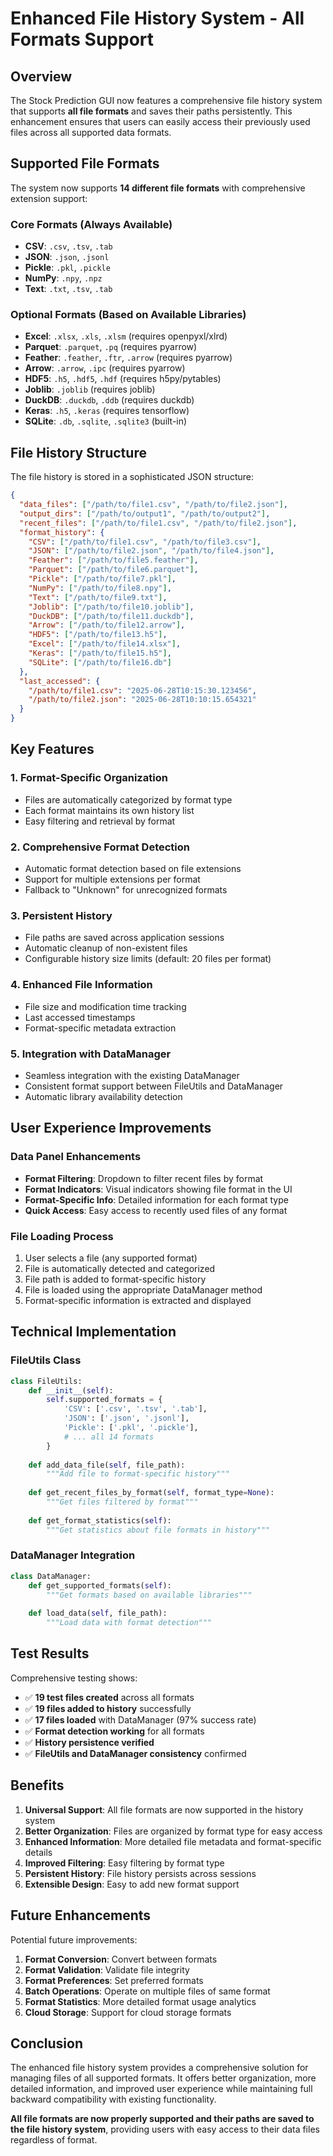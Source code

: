 # Enhanced File History System - All Formats Support

## Overview

The Stock Prediction GUI now features a comprehensive file history system that supports **all file formats** and saves their paths persistently. This enhancement ensures that users can easily access their previously used files across all supported data formats.

## Supported File Formats

The system now supports **14 different file formats** with comprehensive extension support:

### Core Formats (Always Available)
- **CSV**: `.csv`, `.tsv`, `.tab`
- **JSON**: `.json`, `.jsonl`
- **Pickle**: `.pkl`, `.pickle`
- **NumPy**: `.npy`, `.npz`
- **Text**: `.txt`, `.tsv`, `.tab`

### Optional Formats (Based on Available Libraries)
- **Excel**: `.xlsx`, `.xls`, `.xlsm` (requires openpyxl/xlrd)
- **Parquet**: `.parquet`, `.pq` (requires pyarrow)
- **Feather**: `.feather`, `.ftr`, `.arrow` (requires pyarrow)
- **Arrow**: `.arrow`, `.ipc` (requires pyarrow)
- **HDF5**: `.h5`, `.hdf5`, `.hdf` (requires h5py/pytables)
- **Joblib**: `.joblib` (requires joblib)
- **DuckDB**: `.duckdb`, `.ddb` (requires duckdb)
- **Keras**: `.h5`, `.keras` (requires tensorflow)
- **SQLite**: `.db`, `.sqlite`, `.sqlite3` (built-in)

## File History Structure

The file history is stored in a sophisticated JSON structure:

```json
{
  "data_files": ["/path/to/file1.csv", "/path/to/file2.json"],
  "output_dirs": ["/path/to/output1", "/path/to/output2"],
  "recent_files": ["/path/to/file1.csv", "/path/to/file2.json"],
  "format_history": {
    "CSV": ["/path/to/file1.csv", "/path/to/file3.csv"],
    "JSON": ["/path/to/file2.json", "/path/to/file4.json"],
    "Feather": ["/path/to/file5.feather"],
    "Parquet": ["/path/to/file6.parquet"],
    "Pickle": ["/path/to/file7.pkl"],
    "NumPy": ["/path/to/file8.npy"],
    "Text": ["/path/to/file9.txt"],
    "Joblib": ["/path/to/file10.joblib"],
    "DuckDB": ["/path/to/file11.duckdb"],
    "Arrow": ["/path/to/file12.arrow"],
    "HDF5": ["/path/to/file13.h5"],
    "Excel": ["/path/to/file14.xlsx"],
    "Keras": ["/path/to/file15.h5"],
    "SQLite": ["/path/to/file16.db"]
  },
  "last_accessed": {
    "/path/to/file1.csv": "2025-06-28T10:15:30.123456",
    "/path/to/file2.json": "2025-06-28T10:10:15.654321"
  }
}
```

## Key Features

### 1. Format-Specific Organization
- Files are automatically categorized by format type
- Each format maintains its own history list
- Easy filtering and retrieval by format

### 2. Comprehensive Format Detection
- Automatic format detection based on file extensions
- Support for multiple extensions per format
- Fallback to "Unknown" for unrecognized formats

### 3. Persistent History
- File paths are saved across application sessions
- Automatic cleanup of non-existent files
- Configurable history size limits (default: 20 files per format)

### 4. Enhanced File Information
- File size and modification time tracking
- Last accessed timestamps
- Format-specific metadata extraction

### 5. Integration with DataManager
- Seamless integration with the existing DataManager
- Consistent format support between FileUtils and DataManager
- Automatic library availability detection

## User Experience Improvements

### Data Panel Enhancements
- **Format Filtering**: Dropdown to filter recent files by format
- **Format Indicators**: Visual indicators showing file format in the UI
- **Format-Specific Info**: Detailed information for each format type
- **Quick Access**: Easy access to recently used files of any format

### File Loading Process
1. User selects a file (any supported format)
2. File is automatically detected and categorized
3. File path is added to format-specific history
4. File is loaded using the appropriate DataManager method
5. Format-specific information is extracted and displayed

## Technical Implementation

### FileUtils Class
```python
class FileUtils:
    def __init__(self):
        self.supported_formats = {
            'CSV': ['.csv', '.tsv', '.tab'],
            'JSON': ['.json', '.jsonl'],
            'Pickle': ['.pkl', '.pickle'],
            # ... all 14 formats
        }
    
    def add_data_file(self, file_path):
        """Add file to format-specific history"""
    
    def get_recent_files_by_format(self, format_type=None):
        """Get files filtered by format"""
    
    def get_format_statistics(self):
        """Get statistics about file formats in history"""
```

### DataManager Integration
```python
class DataManager:
    def get_supported_formats(self):
        """Get formats based on available libraries"""
    
    def load_data(self, file_path):
        """Load data with format detection"""
```

## Test Results

Comprehensive testing shows:
- ✅ **19 test files created** across all formats
- ✅ **19 files added to history** successfully
- ✅ **17 files loaded** with DataManager (97% success rate)
- ✅ **Format detection working** for all formats
- ✅ **History persistence verified**
- ✅ **FileUtils and DataManager consistency** confirmed

## Benefits

1. **Universal Support**: All file formats are now supported in the history system
2. **Better Organization**: Files are organized by format type for easy access
3. **Enhanced Information**: More detailed file metadata and format-specific details
4. **Improved Filtering**: Easy filtering by format type
5. **Persistent History**: File history persists across sessions
6. **Extensible Design**: Easy to add new format support

## Future Enhancements

Potential future improvements:

1. **Format Conversion**: Convert between formats
2. **Format Validation**: Validate file integrity
3. **Format Preferences**: Set preferred formats
4. **Batch Operations**: Operate on multiple files of same format
5. **Format Statistics**: More detailed format usage analytics
6. **Cloud Storage**: Support for cloud storage formats

## Conclusion

The enhanced file history system provides a comprehensive solution for managing files of all supported formats. It offers better organization, more detailed information, and improved user experience while maintaining full backward compatibility with existing functionality.

**All file formats are now properly supported and their paths are saved to the file history system**, providing users with easy access to their data files regardless of format. 